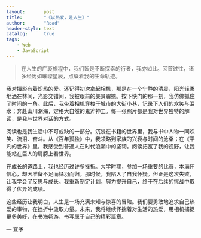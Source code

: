 ```yaml
---
layout:       post
title:        "《以热爱，赴人生》"
author:       "Road"
header-style: text
catalog:      true
tags:
    - Web
    - JavaScript
---
```


> 在人生的广袤旅程中，我们皆是不断探索的行者，我亦如此。回首过往，诸多经历如璀璨星辰，点缀着我的生命轨迹。

我对摄影有着炽热的爱。还记得初次拿起相机，那是在一个宁静的清晨，阳光轻柔地洒在林间，光影交错间，我被眼前的美景震撼。按下快门的那一刻，我仿佛抓住了时间的一角。此后，我带着相机穿梭于城市的大街小巷，记录下人们的欢笑与泪水；奔赴山川湖海，定格大自然的鬼斧神工。每一张照片都是我对世界独特的解读，是我与世界对话的方式。

阅读也是我生活中不可或缺的一部分。沉浸在书籍的世界里，我与书中人物一同欢笑、流泪、奋斗。从《百年孤独》中，我领略到家族的兴衰与时间的沧桑；在《平凡的世界》里，我感受到普通人在时代浪潮中的坚韧。阅读拓宽了我的视野，让我能站在巨人的肩膀上看世界。

在成长的道路上，我也经历过许多挫折。大学时期，参加一场重要的比赛，本满怀信心，却因准备不足而铩羽而归。那时候，我陷入了自我怀疑。但正是这次失败，让我学会了反思与成长。我重新制定计划，努力提升自己，终于在后续的挑战中取得了优异的成绩。

这些经历让我明白，人生是一场充满未知与惊喜的冒险。我们要勇敢地追求自己热爱的事物，在挫折中汲取力量。未来，我将继续怀揣着对生活的热爱，用相机捕捉更多美好，在书海畅游，书写属于自己的精彩篇章。


— 宜予
